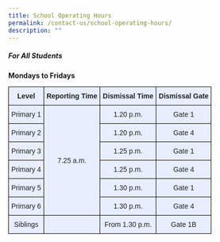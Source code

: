 ```yaml
---
title: School Operating Hours
permalink: /contact-us/school-operating-hours/
description: ""
---
```

##### **For All Students**

**Mondays to Fridays**

<style type="text/css">
.tg  {border-collapse:collapse;border-spacing:0;margin:0px auto;}
.tg td{border-color:black;border-style:solid;border-width:1px;font-family:Arial, sans-serif;font-size:14px;
  overflow:hidden;padding:10px 5px;word-break:normal;}
.tg th{border-color:black;border-style:solid;border-width:1px;font-family:Arial, sans-serif;font-size:14px;
  font-weight:normal;overflow:hidden;padding:10px 5px;word-break:normal;}
.tg .tg-1uvx{background-color:#E8EDFF;color:#222;font-weight:bold;text-align:center;vertical-align:middle}
.tg .tg-22b2{background-color:#E8EDFF;color:#222;text-align:center;vertical-align:middle}
</style>
<table class="tg">
<tbody>
  <tr>
    <td class="tg-1uvx">Level</td>
    <td class="tg-1uvx">Reporting Time</td>
    <td class="tg-1uvx">Dismissal Time</td>
    <td class="tg-1uvx">Dismissal Gate</td>
  </tr>
  <tr>
    <td class="tg-22b2">Primary 1</td>
    <td class="tg-22b2" rowspan="6">7.25 a.m.</td>
    <td class="tg-22b2">1.20 p.m.</td>
    <td class="tg-22b2">Gate 1</td>
  </tr>
  <tr>
    <td class="tg-22b2">Primary 2</td>
    <td class="tg-22b2">1.20 p.m.</td>
    <td class="tg-22b2">Gate 4</td>
  </tr>
  <tr>
    <td class="tg-22b2">Primary 3</td>
    <td class="tg-22b2">1.25 p.m.</td>
    <td class="tg-22b2">Gate 1</td>
  </tr>
  <tr>
    <td class="tg-22b2">Primary 4</td>
    <td class="tg-22b2">1.25 p.m.</td>
    <td class="tg-22b2">Gate 4</td>
  </tr>
  <tr>
    <td class="tg-22b2">Primary 5</td>
    <td class="tg-22b2">1.30 p.m.</td>
    <td class="tg-22b2">Gate 1</td>
  </tr>
  <tr>
    <td class="tg-22b2">Primary 6</td>
    <td class="tg-22b2">1.30 p.m.</td>
    <td class="tg-22b2">Gate 4</td>
  </tr>
  <tr>
    <td class="tg-22b2"><span style="color:#222"> Siblings</span></td>
    <td class="tg-22b2"><span style="color:#222"> </span></td>
    <td class="tg-22b2"><span style="color:#222">From 1.30 p.m.  </span></td>
    <td class="tg-22b2"><span style="color:#222">Gate 1B</span></td>
  </tr>
</tbody>
</table>